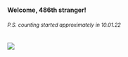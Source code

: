 #### Welcome, 486th stranger!

###### <sup>P.S. counting started approximately in 10.01.22</sup>

<img src="https://kraftwerk28.pp.ua/vcnt.png"></img>
